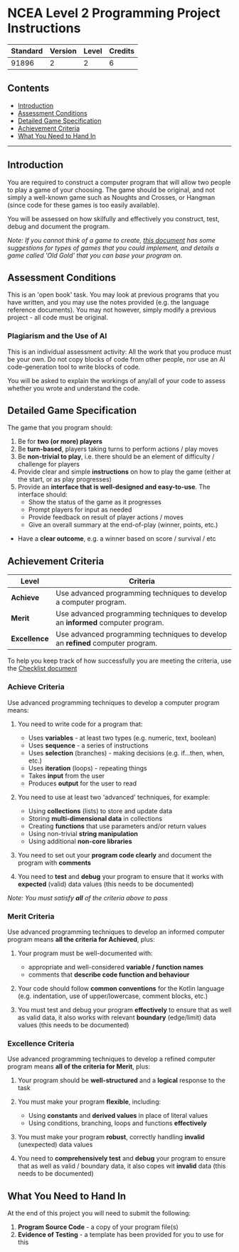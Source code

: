# NCEA Level 2 Programming Project Instructions

| Standard | Version | Level | Credits |
|----------|---------|-------|---------|
| 91896    | 2       | 2     | 6       |

## Contents

- [Introduction](#introduction)
- [Assessment Conditions](#assessment-conditions)
- [Detailed Game Specification](#detailed-game-specification)
- [Achievement Criteria](#achievement-criteria)
- [What You Need to Hand In](#what-you-need-to-hand-in)


---

## Introduction

You are required to construct a computer program that will allow two people to play a game of your choosing. The game should be original, and not simply a well-known game such as Noughts and Crosses, or Hangman (since code for these games is too easily available).

You will be assessed on how skilfully and effectively you construct, test, debug and document the program.

*Note: If you cannot think of a game to create, [this document](ideas.md) has some suggestions for types of games that you could implement, and details a game called 'Old Gold' that you can base your program on.*


## Assessment Conditions

This is an 'open book' task. You may look at previous programs that you have written, and you may use the notes provided (e.g. the language reference documents). You may not however, simply modify a previous project - all code must be original.

### Plagiarism and the Use of AI

This is an individual assessment activity: All the work that you produce must be your own. Do not copy blocks of code from other people, nor use an AI code-generation tool to write blocks of code.

You will be asked to explain the workings of any/all of your code to assess whether you wrote and understand the code.

## Detailed Game Specification

The game that you program should:

1. Be for **two (or more) players**
2. Be **turn-based**, players taking turns to perform actions / play moves
3. Be **non-trivial to play**, i.e. there should be an element of difficulty / challenge for players
4. Provide clear and simple **instructions** on how to play the game (either at the start, or as play progresses)
5. Provide an **interface that is well-designed and easy-to-use**. The interface should:
   - Show the status of the game as it progresses
   - Prompt players for input as needed 
   - Provide feedback on result of player actions / moves 
   - Give an overall summary at the end-of-play (winner, points, etc.)
- Have a **clear outcome**, e.g. a winner based on score / survival / etc


## Achievement Criteria

| Level          | Criteria                                                                         |
|----------------|----------------------------------------------------------------------------------|
| **Achieve**    | Use advanced programming techniques to develop a computer program.               |
| **Merit**      | Use advanced programming techniques to develop an **informed** computer program. |
| **Excellence** | Use advanced programming techniques to develop an **refined** computer program.  |

To help you keep track of how successfully you are meeting the criteria, use the [Checklist document](checklist.md)

### Achieve Criteria

Use advanced programming techniques to develop a computer program means:

1. You need to write code for a program that:
   - Uses **variables** - at least two types (e.g. numeric, text, boolean)
   - Uses **sequence** - a series of instructions
   - Uses **selection** (branches) - making decisions (e.g. if...then, when, etc.)
   - Uses **iteration** (loops) - repeating things
   - Takes **input** from the user 
   - Produces **output** for the user to read

2. You need to use at least two 'advanced' techniques, for example:
   - Using **collections** (lists) to store and update data
   - Storing **multi-dimensional data** in collections
   - Creating **functions** that use parameters and/or return values
   - Using non-trivial **string manipulation**
   - Using additional **non-core libraries** 

3. You need to set out your **program code clearly** and document the program with **comments** 

4. You need to **test** and **debug** your program to ensure that it works with **expected** (valid) data values (this needs to be documented)

*Note: You must satisfy **all** of the criteria above to pass*

### Merit Criteria

Use advanced programming techniques to develop an informed computer program means **all the criteria for Achieved**, plus:

1. Your program must be well-documented with:
   - appropriate and well-considered **variable / function names**
   - comments that **describe code function and behaviour**

2. Your code should follow **common conventions** for the Kotlin language (e.g. indentation, use of upper/lowercase, comment blocks, etc.)

3. You must test and debug your program **effectively** to ensure that as well as valid data, it also works with relevant **boundary** (edge/limit) data values (this needs to be documented)

### Excellence Criteria

Use advanced programming techniques to develop a refined computer program means **all of the criteria for Merit**, plus:

1. Your program should be **well-structured** and a **logical** response to the task

2. You must make your program **flexible**, including:
   - Using **constants** and **derived values** in place of literal values
   - Using conditions, branching, loops and functions **effectively**

3. You must make your program **robust**, correctly handling **invalid** (unexpected) data values

4. You need to **comprehensively test** and **debug** your program to ensure that as well as valid / boundary data, it also copes wit **invalid** data (this needs to be documented)


## What You Need to Hand In

At the end of this project you will need to submit the following:

1. **Program Source Code** - a copy of your program file(s)
2. **Evidence of Testing** - a template has been provided for you to use for this


